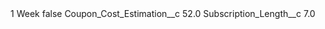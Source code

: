<?xml version="1.0" encoding="UTF-8"?>
<CustomMetadata xmlns="http://soap.sforce.com/2006/04/metadata" xmlns:xsi="http://www.w3.org/2001/XMLSchema-instance" xmlns:xsd="http://www.w3.org/2001/XMLSchema">
    <label>1 Week</label>
    <protected>false</protected>
    <values>
        <field>Coupon_Cost_Estimation__c</field>
        <value xsi:type="xsd:double">52.0</value>
    </values>
    <values>
        <field>Subscription_Length__c</field>
        <value xsi:type="xsd:double">7.0</value>
    </values>
</CustomMetadata>
